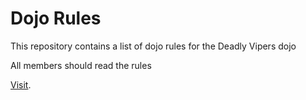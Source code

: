 Dojo Rules
==========

This repository contains a list of dojo rules for the Deadly Vipers dojo

All members should read the rules

[Visit](https://github.com/deadlyvipers).
